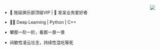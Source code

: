 <!--
**mrcangye/mrcangye** is a ✨ _special_ ✨ repository because its `README.md` (this file) appears on your GitHub profile.

Here are some ideas to get you started:

- 🔭 I’m currently working on ...
- 🌱 I’m currently learning ...
- 👯 I’m looking to collaborate on ...
- 🤔 I’m looking for help with ...
- 💬 Ask me about ...
- 📫 How to reach me: ...
- 😄 Pronouns: ...
- ⚡ Fun fact: ...
-->


<img align="right" src="https://github-readme-stats.vercel.app/api?username=mrcangye&show_icons=true&hide_border=true&theme=flag-india" />

- 💪 拖延俱乐部顶级VIP | 🤣 发呆业务爱好者
- 👨‍🎓 Deep Learning | Python | C++

- 攀那一阶一阶，看那一景一景
- 间歇性凌云壮志，持续性混吃等死
